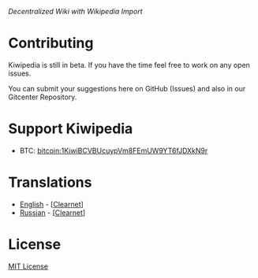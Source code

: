 _Decentralized Wiki with Wikipedia Import_

# Contributing

Kiwipedia is still in beta. If you have the time feel free to work on any open issues.

You can submit your suggestions here on GitHub (Issues) and also in our Gitcenter Repository. 

# Support Kiwipedia

- BTC: [bitcoin:1KiwiBCVBUcuypVm8FEmUW9YT6fJDXkN9r](bitcoin:1KiwiBCVBUcuypVm8FEmUW9YT6fJDXkN9r)

# Translations
- [English](http://127.0.0.1:43110/1KiwiBCVBUcuypVm8FEmUW9YT6fJDXkN9r/?/wiki/en/home) - [[Clearnet](https://zero.acelewis.com/#1KiwiBCVBUcuypVm8FEmUW9YT6fJDXkN9r/?/wiki/en/home)]
- [Russian](http://127.0.0.1:43110/1KiwiBCVBUcuypVm8FEmUW9YT6fJDXkN9r/?/wiki/ru/home) - [[Clearnet](https://zero.acelewis.com/#1KiwiBCVBUcuypVm8FEmUW9YT6fJDXkN9r/?/wiki/ru/home)]

# License
[MIT License](https://github.com/imachug/Kiwipedia/blob/master/LICENSE)

